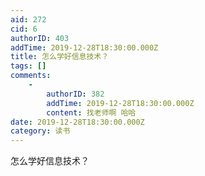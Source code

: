 ```yaml
---
aid: 272
cid: 6
authorID: 403
addTime: 2019-12-28T18:30:00.000Z
title: 怎么学好信息技术？
tags: []
comments:
    -
        authorID: 382
        addTime: 2019-12-28T18:30:00.000Z
        content: 找老师啊 哈哈
date: 2019-12-28T18:30:00.000Z
category: 读书
---
```


怎么学好信息技术？

